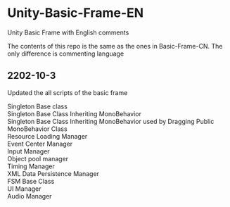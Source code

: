 # Unity-Basic-Frame-EN
Unity Basic Frame with English comments

The contents of this repo is the same as the ones in Basic-Frame-CN.
The only difference is commenting language

2202-10-3
-----------------------
Updated the all scripts of the basic frame

Singleton Base class  
Singleton Base Class Inheriting MonoBehavior  
Singleton Base Class Inheriting MonoBehavior used by Dragging
Public MonoBehavior Class  
Resource Loading Manager  
Event Center Manager  
Input Manager  
Object pool manager  
Timing Manager  
XML Data Persistence Manager  
FSM Base Class  
UI Manager  
Audio Manager  


